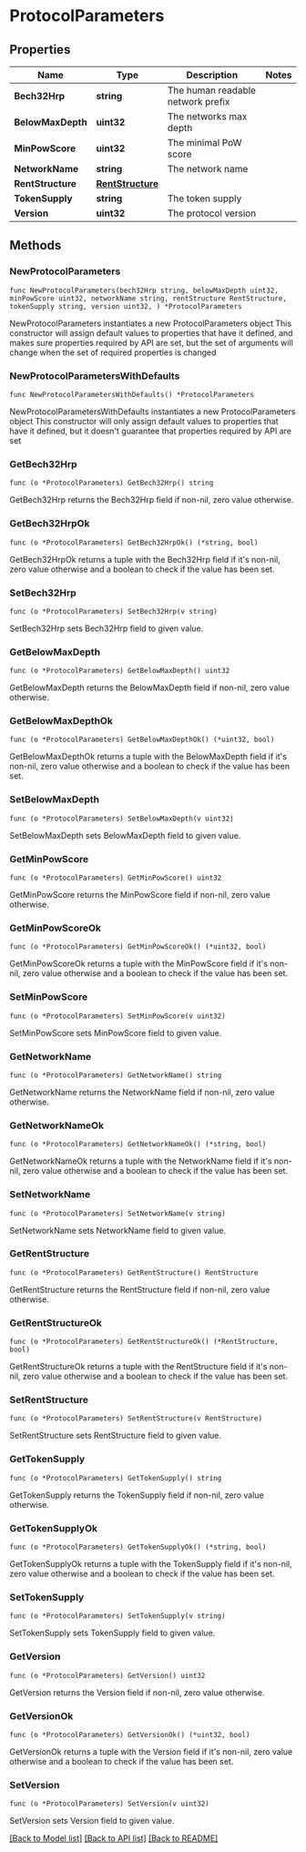 # ProtocolParameters

## Properties

Name | Type | Description | Notes
------------ | ------------- | ------------- | -------------
**Bech32Hrp** | **string** | The human readable network prefix | 
**BelowMaxDepth** | **uint32** | The networks max depth | 
**MinPowScore** | **uint32** | The minimal PoW score | 
**NetworkName** | **string** | The network name | 
**RentStructure** | [**RentStructure**](RentStructure.md) |  | 
**TokenSupply** | **string** | The token supply | 
**Version** | **uint32** | The protocol version | 

## Methods

### NewProtocolParameters

`func NewProtocolParameters(bech32Hrp string, belowMaxDepth uint32, minPowScore uint32, networkName string, rentStructure RentStructure, tokenSupply string, version uint32, ) *ProtocolParameters`

NewProtocolParameters instantiates a new ProtocolParameters object
This constructor will assign default values to properties that have it defined,
and makes sure properties required by API are set, but the set of arguments
will change when the set of required properties is changed

### NewProtocolParametersWithDefaults

`func NewProtocolParametersWithDefaults() *ProtocolParameters`

NewProtocolParametersWithDefaults instantiates a new ProtocolParameters object
This constructor will only assign default values to properties that have it defined,
but it doesn't guarantee that properties required by API are set

### GetBech32Hrp

`func (o *ProtocolParameters) GetBech32Hrp() string`

GetBech32Hrp returns the Bech32Hrp field if non-nil, zero value otherwise.

### GetBech32HrpOk

`func (o *ProtocolParameters) GetBech32HrpOk() (*string, bool)`

GetBech32HrpOk returns a tuple with the Bech32Hrp field if it's non-nil, zero value otherwise
and a boolean to check if the value has been set.

### SetBech32Hrp

`func (o *ProtocolParameters) SetBech32Hrp(v string)`

SetBech32Hrp sets Bech32Hrp field to given value.


### GetBelowMaxDepth

`func (o *ProtocolParameters) GetBelowMaxDepth() uint32`

GetBelowMaxDepth returns the BelowMaxDepth field if non-nil, zero value otherwise.

### GetBelowMaxDepthOk

`func (o *ProtocolParameters) GetBelowMaxDepthOk() (*uint32, bool)`

GetBelowMaxDepthOk returns a tuple with the BelowMaxDepth field if it's non-nil, zero value otherwise
and a boolean to check if the value has been set.

### SetBelowMaxDepth

`func (o *ProtocolParameters) SetBelowMaxDepth(v uint32)`

SetBelowMaxDepth sets BelowMaxDepth field to given value.


### GetMinPowScore

`func (o *ProtocolParameters) GetMinPowScore() uint32`

GetMinPowScore returns the MinPowScore field if non-nil, zero value otherwise.

### GetMinPowScoreOk

`func (o *ProtocolParameters) GetMinPowScoreOk() (*uint32, bool)`

GetMinPowScoreOk returns a tuple with the MinPowScore field if it's non-nil, zero value otherwise
and a boolean to check if the value has been set.

### SetMinPowScore

`func (o *ProtocolParameters) SetMinPowScore(v uint32)`

SetMinPowScore sets MinPowScore field to given value.


### GetNetworkName

`func (o *ProtocolParameters) GetNetworkName() string`

GetNetworkName returns the NetworkName field if non-nil, zero value otherwise.

### GetNetworkNameOk

`func (o *ProtocolParameters) GetNetworkNameOk() (*string, bool)`

GetNetworkNameOk returns a tuple with the NetworkName field if it's non-nil, zero value otherwise
and a boolean to check if the value has been set.

### SetNetworkName

`func (o *ProtocolParameters) SetNetworkName(v string)`

SetNetworkName sets NetworkName field to given value.


### GetRentStructure

`func (o *ProtocolParameters) GetRentStructure() RentStructure`

GetRentStructure returns the RentStructure field if non-nil, zero value otherwise.

### GetRentStructureOk

`func (o *ProtocolParameters) GetRentStructureOk() (*RentStructure, bool)`

GetRentStructureOk returns a tuple with the RentStructure field if it's non-nil, zero value otherwise
and a boolean to check if the value has been set.

### SetRentStructure

`func (o *ProtocolParameters) SetRentStructure(v RentStructure)`

SetRentStructure sets RentStructure field to given value.


### GetTokenSupply

`func (o *ProtocolParameters) GetTokenSupply() string`

GetTokenSupply returns the TokenSupply field if non-nil, zero value otherwise.

### GetTokenSupplyOk

`func (o *ProtocolParameters) GetTokenSupplyOk() (*string, bool)`

GetTokenSupplyOk returns a tuple with the TokenSupply field if it's non-nil, zero value otherwise
and a boolean to check if the value has been set.

### SetTokenSupply

`func (o *ProtocolParameters) SetTokenSupply(v string)`

SetTokenSupply sets TokenSupply field to given value.


### GetVersion

`func (o *ProtocolParameters) GetVersion() uint32`

GetVersion returns the Version field if non-nil, zero value otherwise.

### GetVersionOk

`func (o *ProtocolParameters) GetVersionOk() (*uint32, bool)`

GetVersionOk returns a tuple with the Version field if it's non-nil, zero value otherwise
and a boolean to check if the value has been set.

### SetVersion

`func (o *ProtocolParameters) SetVersion(v uint32)`

SetVersion sets Version field to given value.



[[Back to Model list]](../README.md#documentation-for-models) [[Back to API list]](../README.md#documentation-for-api-endpoints) [[Back to README]](../README.md)


